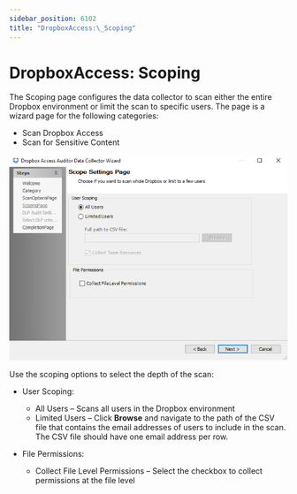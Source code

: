 ```yaml
---
sidebar_position: 6102
title: "DropboxAccess:\_Scoping"
---
```


# DropboxAccess: Scoping

The Scoping page configures the data collector to scan either the entire Dropbox environment or limit the scan to specific users. The page is a wizard page for the following categories:

* Scan Dropbox Access
* Scan for Sensitive Content

![Dropbox Access Auditor Data Collector Wizard Scoping Settings page](../../../../../../../static/images/AccessAnalyzer_12.0/Content/Resources/Images/EnterpriseAuditor/Admin/DataCollector/DropboxAccess/Scoping.png "Dropbox Access Auditor Data Collector Wizard Scoping Settings page")

Use the scoping options to select the depth of the scan:

* User Scoping:

  * All Users – Scans all users in the Dropbox environment
  * Limited Users – Click **Browse** and navigate to the path of the CSV file that contains the email addresses of users to include in the scan. The CSV file should have one email address per row.
* File Permissions:

  * Collect File Level Permissions – Select the checkbox to collect permissions at the file level